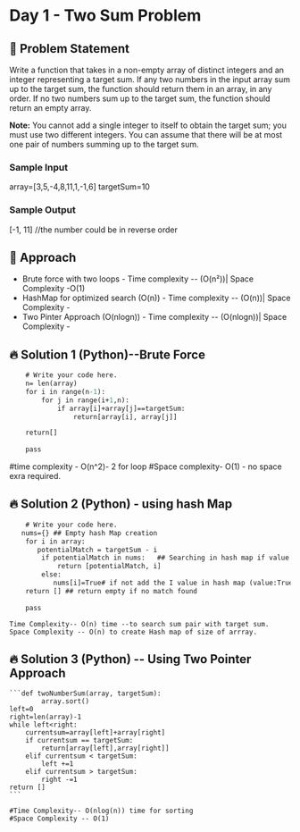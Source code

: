 # Day 1 - Two Sum Problem

## 📜 Problem Statement
Write a function that takes in a non-empty array of distinct integers and an integer representing a target sum. If any two numbers in the input array sum up to the target sum, the function should return them in an array, in any order.
If no two numbers sum up to the target sum, the function should return an empty array.

**Note:**
You cannot add a single integer to itself to obtain the target sum; you must use two different integers.
You can assume that there will be at most one pair of numbers summing up to the target sum.


### Sample Input
array=[3,5,-4,8,11,1,-1,6]
targetSum=10
### Sample Output
[-1, 11] //the number could be in reverse order


## 🧠 Approach
- Brute force with two loops - Time complexity -- (O(n²))| Space Complexity -O(1) 
- HashMap for optimized search (O(n)) - Time complexity -- (O(n))| Space Complexity - 
- Two Pinter Approach (O(nlogn)) - Time complexity -- (O(nlogn))| Space Complexity - 

## 🔥 Solution 1 (Python)--Brute Force
```def twoNumberSum(array, targetSum):
    # Write your code here.
    n= len(array)
    for i in range(n-1):
        for j in range(i+1,n):
            if array[i]+array[j]==targetSum:
                return[array[i], array[j]]

    return[]
        
    pass
```
#time complexity - O(n^2)- 2 for loop 
#Space complexity- O(1) - no space exra required.
    
## 🔥 Solution 2 (Python) - using hash Map
```def twoNumberSum(array, targetSum):
    # Write your code here.
   nums={} ## Empty hash Map creation 
    for i in array:
       potentialMatch = targetSum - i
        if potentialMatch in nums:   ## Searching in hash map if value exist or not 
            return [potentialMatch, i]
        else:
           nums[i]=True# if not add the I value in hash map (value:True)
    return [] ## return empty if no match found
    
    pass
```
    Time Complexity-- O(n) time --to search sum pair with target sum.
    Space Complexity -- O(n) to create Hash map of size of arrray.
    

 ## 🔥 Solution 3 (Python) -- Using Two Pointer Approach
    ```def twoNumberSum(array, targetSum):
            array.sort()
    left=0
    right=len(array)-1
    while left<right:
        currentsum=array[left]+array[right]
        if currentsum == targetSum:
            return[array[left],array[right]]
        elif currentsum < targetSum:
            left +=1
        elif currentsum > targetSum:
            right -=1
    return []
    ```
      
    #Time Complexity-- O(nlog(n)) time for sorting
    #Space Complexity -- O(1) 

